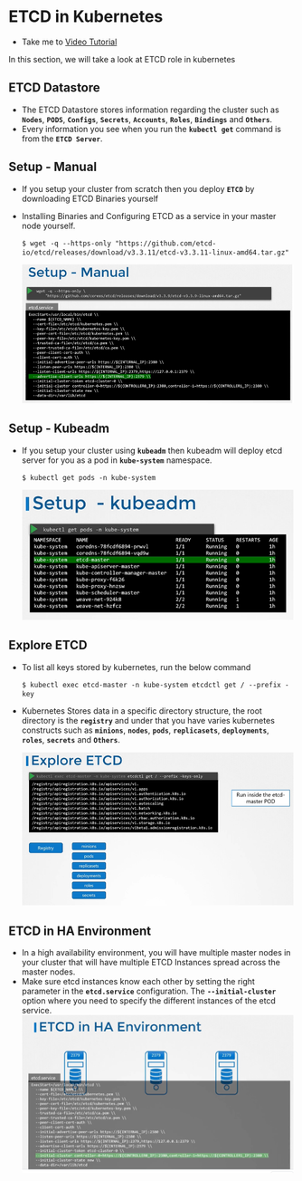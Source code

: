 # ETCD in Kubernetes
  - Take me to [Video Tutorial](https://kodekloud.com/courses/539883/lectures/9808160)

In this section, we will take a look at ETCD role in kubernetes

## ETCD Datastore
- The ETCD Datastore stores information regarding the cluster such as **`Nodes`**, **`PODS`**, **`Configs`**, **`Secrets`**, **`Accounts`**, **`Roles`**, **`Bindings`** and **`Others`**.
- Every information you see when you run the **`kubectl get`** command is from the **`ETCD Server`**.

## Setup - Manual
- If you setup your cluster from scratch then you deploy **`ETCD`** by downloading ETCD Binaries yourself
- Installing Binaries and Configuring ETCD as a service in your master node yourself.
  ```
  $ wget -q --https-only "https://github.com/etcd-io/etcd/releases/download/v3.3.11/etcd-v3.3.11-linux-amd64.tar.gz"
  ```

  ![etcd](../../images/etcd.PNG)
  
## Setup - Kubeadm
- If you setup your cluster using **`kubeadm`** then kubeadm will deploy etcd server for you as a pod in **`kube-system`** namespace.
  ```
  $ kubectl get pods -n kube-system
  ```
  ![etcd1](../../images/etcd1.PNG)

## Explore ETCD
- To list all keys stored by kubernetes, run the below command
  ```
  $ kubectl exec etcd-master -n kube-system etcdctl get / --prefix -key
  ```
- Kubernetes Stores data in a specific directory structure, the root directory is the **`registry`** and under that you have varies kubernetes constructs such as **`minions`**, **`nodes`**, **`pods`**, **`replicasets`**, **`deployments`**, **`roles`**, **`secrets`** and **`Others`**.
  
  ![etcdctl1](../../images/etcdctl1.PNG)

## ETCD in HA Environment
   - In a high availability environment, you will have multiple master nodes in your cluster that will have multiple ETCD Instances spread across the master nodes.
   - Make sure etcd instances know each other by setting the right parameter in the **`etcd.service`** configuration. The **`--initial-cluster`** option where you need to specify the different instances of the etcd service.
     ![etcd-ha](../../images/etcd-ha.PNG)
